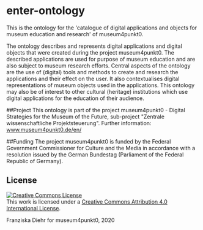 # enter-ontology

This is the ontology for the 'catalogue of digital applications and objects for museum education and research' of museum4punkt0. 

The ontology describes and represents digital applications and digital objects 
that were created during the project museum4punkt0. The described applications 
are used for purpose of museum education and are also subject to museum research efforts. 
Central aspects of the ontology are the use of (digital) tools and methods to create and research 
the applications and their effect on the user. It also contextualises digital representations of 
museum objects used in the applications.
This ontology may also be of interest to other cultural (heritage) institutions 
which use digital applications for the education of their audience.

##Project
This ontology is part of the project museum4punkt0 -
Digital Strategies for the Museum of the Future, sub-project "Zentrale wissenschaftliche Projektsteuerung". 
Further information: www.museum4punkt0.de/en/

##Funding
The project museum4punkt0 is funded by the Federal Government Commissioner
for Culture and the Media in accordance with a resolution issued by the German
Bundestag (Parliament of the Federal Republic of Germany).

## License
<a rel="license" href="http://creativecommons.org/licenses/by/4.0/">
<img alt="Creative Commons License" style="border-width:0" src="https://i.creativecommons.org/l/by/4.0/88x31.png" />
</a><br />This work is licensed under a 
<a rel="license" href="http://creativecommons.org/licenses/by/4.0/">Creative Commons Attribution 4.0 International License</a>.

Franziska Diehr for museum4punkt0, 2020
